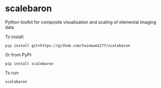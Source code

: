 # scalebaron
Python toolkit for composite visualization and scaling of elemental imaging data 

To install:
```{bash}
pip install git+https://github.com/twinmum1277/scalebaron
```

Or from PyPI:
```{bash}
pip install scalebaron
```

To run: 
```{bash}
scalebaron
```